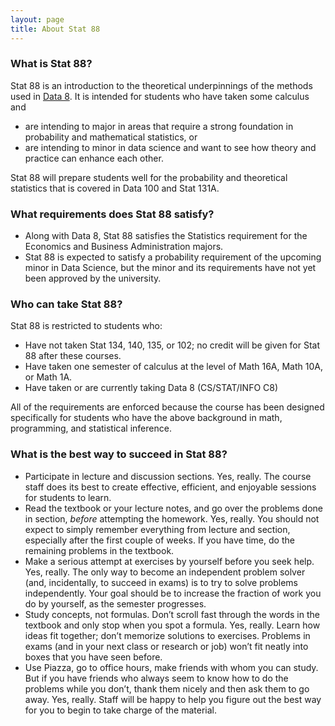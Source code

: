 ```yaml
---
layout: page
title: About Stat 88
---
```


### What is Stat 88? ###
Stat 88 is an introduction to the theoretical underpinnings of the methods used in [Data 8](https://www.inferentialthinking.com/chapters/intro.html). It is intended for students who have taken some calculus and 

- are intending to major in areas that require a strong foundation in probability and mathematical statistics, or 
- are intending to minor in data science and want to see how theory and practice can enhance each other.

Stat 88 will prepare students well for the probability and theoretical statistics that is covered in Data 100 and Stat 131A.

### What requirements does Stat 88 satisfy? ###

- Along with Data 8, Stat 88 satisfies the Statistics requirement for the Economics and Business Administration majors.
- Stat 88 is expected to satisfy a probability requirement of the upcoming minor in Data Science, but the minor and its requirements have not yet been approved by the university.

### Who can take Stat 88? ###
Stat 88 is restricted to students who:

- Have not taken Stat 134, 140, 135, or 102; no credit will be given for Stat 88 after these courses.
- Have taken one semester of calculus at the level of Math 16A, Math 10A, or Math 1A.
- Have taken or are currently taking Data 8 (CS/STAT/INFO C8)

All of the requirements are enforced because the course has been designed specifically for students who have the above background in math, programming, and statistical inference. 

### What is the best way to succeed in Stat 88? ###

- Participate in lecture and discussion sections. Yes, really. The course staff does its best to create effective, efficient, and enjoyable sessions for students to learn.
- Read the textbook or your lecture notes, and go over the problems done in section, _before_ attempting the homework. Yes, really. You should not expect to simply remember everything from lecture and section, especially after the first couple of weeks. If you have time, do the remaining problems in the textbook.
- Make a serious attempt at exercises by yourself before you seek help. Yes, really. The only way to become an independent problem solver (and, incidentally, to succeed in exams) is to try to solve problems independently. Your goal should be to increase the fraction of work you do by yourself, as the semester progresses.
- Study concepts, not formulas. Don’t scroll fast through the words in the textbook and only stop when you spot a formula. Yes, really. Learn how ideas fit together; don’t memorize solutions to exercises. Problems in exams (and in your next class or research or job) won’t fit neatly into boxes that you have seen before.
- Use Piazza, go to office hours, make friends with whom you can study. But if you have friends who always seem to know how to do the problems while you don’t, thank them nicely and then ask them to go away. Yes, really. Staff will be happy to help you figure out the best way for you to begin to take charge of the material.



